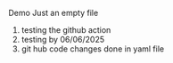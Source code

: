 Demo  Just an empty file
 1. testing the github action
2. testing by 06/06/2025
3. git hub code changes done in yaml file
